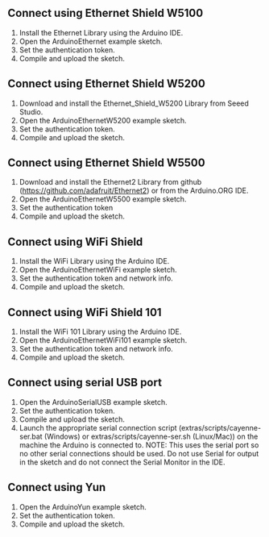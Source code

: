 
## Connect using Ethernet Shield W5100
1. Install the Ethernet Library using the Arduino IDE.
2. Open the ArduinoEthernet example sketch.
3. Set the authentication token.
4. Compile and upload the sketch.

## Connect using Ethernet Shield W5200
1. Download and install the Ethernet_Shield_W5200 Library from Seeed Studio.
2. Open the ArduinoEthernetW5200 example sketch.
3. Set the authentication token.
4. Compile and upload the sketch.

## Connect using Ethernet Shield W5500
1. Download and install the Ethernet2 Library from github (https://github.com/adafruit/Ethernet2) or from the Arduino.ORG IDE.
2. Open the ArduinoEthernetW5500 example sketch.
3. Set the authentication token
4. Compile and upload the sketch.

## Connect using WiFi Shield
1. Install the WiFi Library using the Arduino IDE.
2. Open the ArduinoEthernetWiFi example sketch.
3. Set the authentication token and network info.
4. Compile and upload the sketch.

## Connect using WiFi Shield 101
1. Install the WiFi 101 Library using the Arduino IDE.
2. Open the ArduinoEthernetWiFi101 example sketch.
3. Set the authentication token and network info.
4. Compile and upload the sketch.

## Connect using serial USB port
1. Open the ArduinoSerialUSB example sketch.
2. Set the authentication token.
3. Compile and upload the sketch.
4. Launch the appropriate serial connection script (extras/scripts/cayenne-ser.bat (Windows) or extras/scripts/cayenne-ser.sh (Linux/Mac)) on the machine the Arduino is connected to.
NOTE: This uses the serial port so no other serial connections should be used. Do not use Serial for output in the sketch and do not connect the Serial Monitor in the IDE.

## Connect using Yun
1. Open the ArduinoYun example sketch.
2. Set the authentication token.
3. Compile and upload the sketch.
